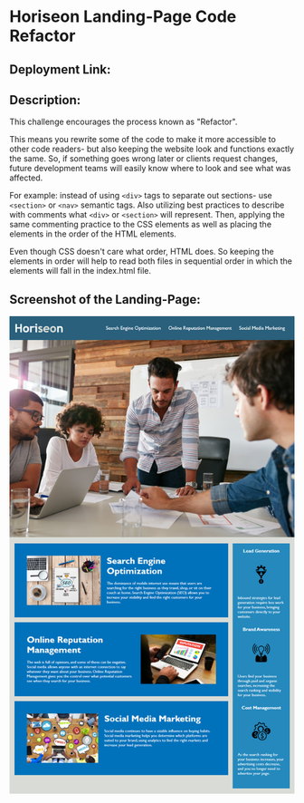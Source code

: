 # Horiseon Landing-Page Code Refactor

## Deployment Link:


## Description:
This challenge encourages the process known as "Refactor". 

This means you rewrite some of the code to make it more accessible to other code readers- but also keeping the website look and functions exactly the same. So, if something goes wrong later or clients request changes, future development teams will easily know where to look and see what was affected.

For example: instead of using `<div>` tags to separate out sections- use `<section>` or `<nav>` semantic tags. Also utilizing best practices to describe with comments what `<div>` or `<section>` will represent. Then, applying the same commenting practice to the CSS elements as well as placing the elements in the order of the HTML elements. 

Even though CSS doesn't care what order, HTML does. So keeping the elements in order will help to read both files in sequential order in which the elements will fall in the index.html file.

## Screenshot of the Landing-Page:
![Image of Yaktocat](./assets/images/horiseon-screenshot.png)




